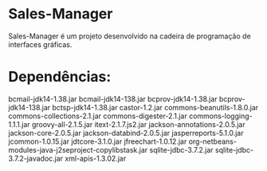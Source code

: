 Sales-Manager
=============

Sales-Manager é um projeto desenvolvido na cadeira
de programação de interfaces gráficas.

Dependências:
=============
bcmail-jdk14-1.38.jar
bcmail-jdk14-138.jar
bcprov-jdk14-1.38.jar
bcprov-jdk14-138.jar
bctsp-jdk14-1.38.jar
castor-1.2.jar
commons-beanutils-1.8.0.jar
commons-collections-2.1.jar
commons-digester-2.1.jar
commons-logging-1.1.1.jar
groovy-all-2.1.5.jar
itext-2.1.7.js2.jar
jackson-annotations-2.0.5.jar
jackson-core-2.0.5.jar
jackson-databind-2.0.5.jar
jasperreports-5.1.0.jar
jcommon-1.0.15.jar
jdtcore-3.1.0.jar
jfreechart-1.0.12.jar
org-netbeans-modules-java-j2seproject-copylibstask.jar
sqlite-jdbc-3.7.2.jar
sqlite-jdbc-3.7.2-javadoc.jar
xml-apis-1.3.02.jar

